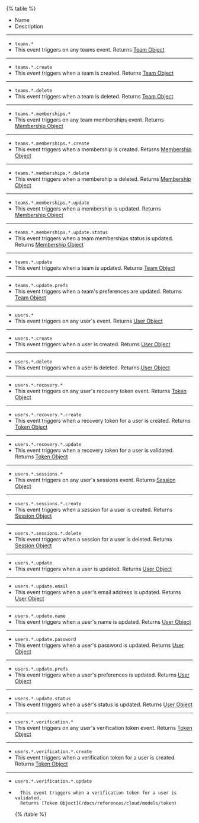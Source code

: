 {% table %}

-   Name
-   Description

---

-   `teams.*`
-   This event triggers on any teams event.
    Returns [Team Object](/docs/references/cloud/models/team)

---

-   `teams.*.create`
-   This event triggers when a team is created.
    Returns [Team Object](/docs/references/cloud/models/team)

---

-   `teams.*.delete`
-   This event triggers when a team is deleted.
    Returns [Team Object](/docs/references/cloud/models/team)

---

-   `teams.*.memberships.*`
-   This event triggers on any team memberships event.
    Returns [Membership Object](/docs/references/cloud/models/membership)

---

-   `teams.*.memberships.*.create`
-   This event triggers when a membership is created.
    Returns [Membership Object](/docs/references/cloud/models/membership)

---

-   `teams.*.memberships.*.delete`
-   This event triggers when a membership is deleted.
    Returns [Membership Object](/docs/references/cloud/models/membership)

---

-   `teams.*.memberships.*.update`
-   This event triggers when a membership is updated.
    Returns [Membership Object](/docs/references/cloud/models/membership)

---

-   `teams.*.memberships.*.update.status`
-   This event triggers when a team memberships status is updated.
    Returns [Membership Object](/docs/references/cloud/models/membership)

---

-   `teams.*.update`
-   This event triggers when a team is updated.
    Returns [Team Object](/docs/references/cloud/models/team)

---

-   `teams.*.update.prefs`
-   This event triggers when a team's preferences are updated.
    Returns [Team Object](/docs/references/cloud/models/team)

---

-   `users.*`
-   This event triggers on any user's event.
    Returns [User Object](/docs/references/cloud/models/user)

---

-   `users.*.create`
-   This event triggers when a user is created.
    Returns [User Object](/docs/references/cloud/models/user)

---

-   `users.*.delete`
-   This event triggers when a user is deleted.
    Returns [User Object](/docs/references/cloud/models/user)

---

-   `users.*.recovery.*`
-   This event triggers on any user's recovery token event.
    Returns [Token Object](/docs/references/cloud/models/token)

---

-   `users.*.recovery.*.create`
-   This event triggers when a recovery token for a user is created.
    Returns [Token Object](/docs/references/cloud/models/token)

---

-   `users.*.recovery.*.update`
-   This event triggers when a recovery token for a user is validated.
    Returns [Token Object](/docs/references/cloud/models/token)

---

-   `users.*.sessions.*`
-   This event triggers on any user's sessions event.
    Returns [Session Object](/docs/references/cloud/models/session)

---

-   `users.*.sessions.*.create`
-   This event triggers when a session for a user is created.
    Returns [Session Object](/docs/references/cloud/models/session)

---

-   `users.*.sessions.*.delete`
-   This event triggers when a session for a user is deleted.
    Returns [Session Object](/docs/references/cloud/models/session)

---

-   `users.*.update`
-   This event triggers when a user is updated.
    Returns [User Object](/docs/references/cloud/models/user)

---

-   `users.*.update.email`
-   This event triggers when a user's email address is updated.
    Returns [User Object](/docs/references/cloud/models/user)

---

-   `users.*.update.name`
-   This event triggers when a user's name is updated.
    Returns [User Object](/docs/references/cloud/models/user)

---

-   `users.*.update.password`
-   This event triggers when a user's password is updated.
    Returns [User Object](/docs/references/cloud/models/user)

---

-   `users.*.update.prefs`
-   This event triggers when a user's preferences is updated.
    Returns [User Object](/docs/references/cloud/models/user)

---

-   `users.*.update.status`
-   This event triggers when a user's status is updated.
    Returns [User Object](/docs/references/cloud/models/user)

---

-   `users.*.verification.*`
-   This event triggers on any user's verification token event.
    Returns [Token Object](/docs/references/cloud/models/token)

---

-   `users.*.verification.*.create`
-   This event triggers when a verification token for a user is created.
    Returns [Token Object](/docs/references/cloud/models/token)

---

-   `users.*.verification.*.update`
-       This event triggers when a verification token for a user is validated.
        Returns [Token Object](/docs/references/cloud/models/token)
    {% /table %}
